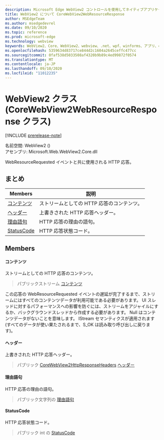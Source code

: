 ```yaml
---
description: Microsoft Edge WebView2 コントロールを使用してネイティブアプリケーションに web 技術 (HTML、CSS、JavaScript) を埋め込む
title: WebView2 について CoreWebView2WebResourceResponse
author: MSEdgeTeam
ms.author: msedgedevrel
ms.date: 09/10/2020
ms.topic: reference
ms.prod: microsoft-edge
ms.technology: webview
keywords: WebView2、Core、WebView2、webview、.net、wpf、winforms、アプリ、edge、CoreWebView2、CoreWebView2Controller、browser control、edge html、Microsoft の WebView2。 CoreWebView2WebResourceResponse。
ms.openlocfilehash: 5359634d83717ce844d2c1604a2645ceffc477cc
ms.sourcegitcommit: 0faf538d5033508af4320b9b89c4ed99872f0574
ms.translationtype: MT
ms.contentlocale: ja-JP
ms.lasthandoff: 09/10/2020
ms.locfileid: "11012235"
---
```

# WebView2 クラス (CoreWebView2WebResourceResponse クラス) 

[!INCLUDE [prerelease-note](../../includes/prerelease-note.md)]

名前空間: WebView2 () \
アセンブリ: Microsoft.Web.WebView2.Core.dll

WebResourceRequested イベントと共に使用される HTTP 応答。

## まとめ

 Members                        | 説明
--------------------------------|---------------------------------------------
[コンテンツ](#content) | ストリームとしての HTTP 応答のコンテンツ。
[ヘッダー](#headers) | 上書きされた HTTP 応答ヘッダー。
[理由語句](#reasonphrase) | HTTP 応答の理由の語句。
[StatusCode](#statuscode) | HTTP 応答状態コード。

## Members

#### コンテンツ 

ストリームとしての HTTP 応答のコンテンツ。

> パブリックストリーム [コンテンツ](#content)

この応答の WebResourceRequested イベントの遅延が完了するまで、ストリームにはすべてのコンテンツデータが利用可能である必要があります。 UI スレッドに対するパフォーマンスへの影響を防ぐには、ストリームをアジャイルにするか、バックグラウンドスレッドから作成する必要があります。 Null はコンテンツデータがないことを意味します。 IStream セマンティクスが適用されます (すべてのデータが使い果たされるまで、S_OK は読み取り呼び出しに戻ります)。

#### ヘッダー 

上書きされた HTTP 応答ヘッダー。

> パブリック [CoreWebView2HttpResponseHeaders](microsoft-web-webview2-core-corewebview2httpresponseheaders.md) [ヘッダー](#headers)

#### 理由語句 

HTTP 応答の理由の語句。

> パブリック文字列の [理由語句](#reasonphrase)

#### StatusCode 

HTTP 応答状態コード。

> パブリック int の [StatusCode](#statuscode)


